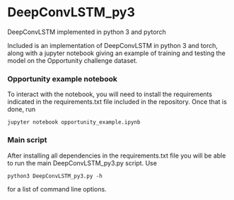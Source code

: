# DeepConvLSTM_py3
DeepConvLSTM implemented in python 3 and pytorch

Included is an implementation of DeepConvLSTM in python 3 and torch, along with a jupyter notebook giving an example of training and testing the model on the Opportunity challenge dataset.


### Opportunity example notebook
To interact with the notebook, you will need to install the requirements indicated in the requirements.txt file included in the repository. Once that is done, run 

```
jupyter notebook opportunity_example.ipynb
```

### Main script

After installing all dependencies in the requirements.txt file you will be able to run the main DeepConvLSTM_py3.py script. Use

```
python3 DeepConvLSTM_py3.py -h
```

for a list of command line options.



